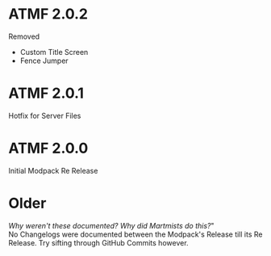 # ATMF 2.0.2
Removed
- Custom Title Screen
- Fence Jumper

# ATMF 2.0.1
Hotfix for Server Files

# ATMF 2.0.0
Initial Modpack Re Release

# Older
*Why weren't these documented? Why did Martmists do this?*"    
No Changelogs were documented between the Modpack's Release till its Re Release. Try sifting through GitHub Commits however.
